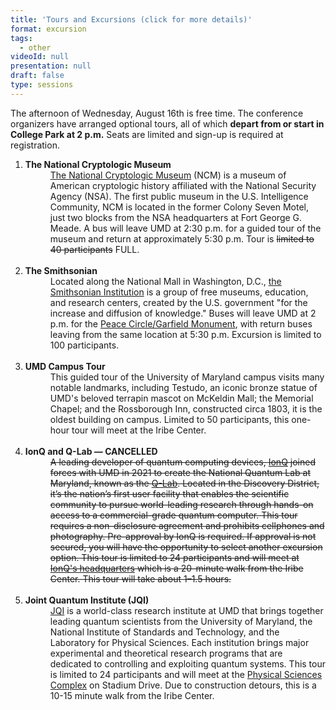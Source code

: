 ```yaml
---
title: 'Tours and Excursions (click for more details)'
format: excursion
tags:
  - other
videoId: null
presentation: null
draft: false
type: sessions
---
```


The afternoon of Wednesday, August 16th is free time. The conference organizers have arranged optional tours, all of which <strong>depart from or start in College Park at 2 p.m.</strong> Seats are limited and sign-up is required at registration.

<ol>
<li><strong><dt>The National Cryptologic Museum</strong></dt>
<dd><a href="https://www.nsa.gov/museum/">The National Cryptologic Museum</a> (NCM) is a museum of American cryptologic history affiliated with the National Security Agency (NSA). The first public museum in the U.S. Intelligence Community, NCM is located in the former Colony Seven Motel, just two blocks from the NSA headquarters at Fort George G. Meade. A bus will leave UMD at 2:30 p.m. for a guided tour of the museum and return at approximately 5:30 p.m. Tour is <strike>limited to 40 participants</strike> FULL.
</dd></li>
<br>
<li><strong><dt>The Smithsonian</strong></dt> 
<dd>Located along the National Mall in Washington, D.C., <a href="https://www.si.edu/">the Smithsonian Institution</a> is a group of free museums, education, and research centers, created by the U.S. government "for the increase and diffusion of knowledge." Buses will leave UMD at 2 p.m. for the <a href="https://www.google.com/maps/place/38%C2%B053'23.6%22N+77%C2%B000'44.9%22W/@38.8898982,-77.0131268,140m/data=!3m2!1e3!4b1!4m4!3m3!8m2!3d38.8898972!4d-77.0124831?entry=ttu">Peace Circle/Garfield Monument</a>, with return buses leaving from the same location at 5:30 p.m. Excursion is limited to 100 participants.</dd></li>
<br>
<li><strong><dt>UMD Campus Tour</strong></dt>
<dd>This guided tour of the University of Maryland campus visits many notable landmarks, including Testudo, an iconic bronze statue of UMD's beloved terrapin mascot on McKeldin Mall; the Memorial Chapel; and the Rossborough Inn, constructed circa 1803, it is the oldest building on campus. Limited to 50 participants, this one-hour tour will meet at  the Iribe Center.
</dd></li>
<br>
<li><strong><dt>IonQ and Q-Lab — CANCELLED</strong></dt>
<strike><dd>A leading developer of quantum computing devices, <a href="https://ionq.com/">IonQ</a> joined forces with UMD in 2021 to create the National Quantum Lab at Maryland, known as the <a href="https://hpcc.umd.edu/hpcc/qlab/">Q-Lab</a>. Located in the Discovery District, it’s the nation’s first user facility that enables the scientific community to pursue world-leading research through hands-on access to a commercial-grade quantum computer. This tour requires a non-disclosure agreement and prohibits cellphones and photography. Pre-approval by IonQ is required. If approval is not secured, you will have the opportunity to select another excursion option. This tour is limited to 24 participants and will meet at <a href="https://www.google.com/maps/place/Physical+Distribution+Center,+4505+Campus+Dr,+College+Park,+MD+20742/data=!4m2!3m1!1s0x89b7c6b0afaa7083:0xd8b04c7935ac7126?sa=X&ved=2ahUKEwjg456is5SAAxXoIDQIHfLgBwoQ8gF6BAgSEAA&ved=2ahUKEwjg456is5SAAxXoIDQIHfLgBwoQ8gF6BAgVEAI">IonQ's headquarters</a> which is a 20-minute walk from the Iribe Center. This tour will take about 1–1.5 hours.</strike>
</dd></li>
<br>
<li><strong><dt>Joint Quantum Institute (JQI)</strong></dt>
<dd><a href="https://jqi.umd.edu/">JQI</a> is a world-class research institute at UMD that brings together leading quantum scientists from the University of Maryland, the National Institute of Standards and Technology, and the Laboratory for Physical Sciences. Each institution brings major experimental and theoretical research programs that are dedicated to controlling and exploiting quantum systems.  This tour is limited to 24 participants and will meet at the <a href="https://www.google.com/maps/place/224+Stadium+Dr,+College+Park,+MD+20742/@38.9905754,-76.9422817,17z/data=!3m1!4b1!4m5!3m4!1s0x89b7c69861eb47a9:0x2cca72da3d1bfbee!8m2!3d38.9905754!4d-76.9422817?entry=ttu">Physical Sciences Complex</a> on Stadium Drive. Due to construction detours, this is a 10-15 minute walk from the Iribe Center.
</dd></li>
</ol>
